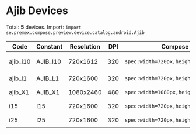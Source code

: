 # Ajib Devices

Total: **5** devices. Import: `import se.premex.compose.preview.device.catalog.android.Ajib`

| Code | Constant | Resolution | DPI | Compose Spec | Preview Usage |
|------|----------|------------|-----|-------------|---------------|
| ajib_i10 | AJIB_I10 | 720x1612 | 320 | `spec:width=720px,height=1612px,dpi=320` | `@Preview(device = Ajib.AJIB_I10)` |
| ajib_l1 | AJIB_L1 | 720x1600 | 320 | `spec:width=720px,height=1600px,dpi=320` | `@Preview(device = Ajib.AJIB_L1)` |
| ajib_X1 | AJIB_X1 | 1080x2460 | 480 | `spec:width=1080px,height=2460px,dpi=480` | `@Preview(device = Ajib.AJIB_X1)` |
| i15 | I15 | 720x1600 | 320 | `spec:width=720px,height=1600px,dpi=320` | `@Preview(device = Ajib.I15)` |
| i25 | I25 | 720x1600 | 320 | `spec:width=720px,height=1600px,dpi=320` | `@Preview(device = Ajib.I25)` |

<!-- Generated automatically. Do not edit manually. -->
